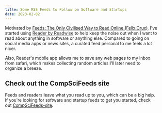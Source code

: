 ```yaml
---
title: Some RSS Feeds to Follow on Software and Startups
date: 2023-02-02
---
```


Motivated by [Feeds: The Only Civilised Way to Read Online (Felix Crux)](https://felixcrux.com/blog/feeds-the-only-civilised-way-to-read-online), I've started using [Reader by Readwise](https://readwise.io/read) to help keep the noise out when I want to read about anything in software or anything else. Compared to going on social media apps or news sites, a curated feed personal to me feels a lot nicer.

Also, Reader's mobile app allows me to save any web pages to my inbox from safari, which makes collecting random articles I'll later need to organize a breeze.

## Check out the CompSciFeeds site

Feeds and readers leave what you read up to you, which can be a big help. If you're looking for software and startup feeds to get you started, check out [CompSciFeeds-site](https://compscifeeds-site.vercel.app/).